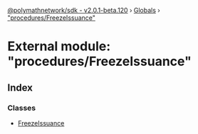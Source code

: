 [@polymathnetwork/sdk - v2.0.1-beta.120](../README.md) › [Globals](../globals.md) › ["procedures/FreezeIssuance"](_procedures_freezeissuance_.md)

# External module: "procedures/FreezeIssuance"

## Index

### Classes

- [FreezeIssuance](../classes/_procedures_freezeissuance_.freezeissuance.md)
